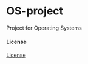 # OS-project
Project for Operating Systems


#### License
[License](https://creativecommons.org/licenses/by/4.0/)
